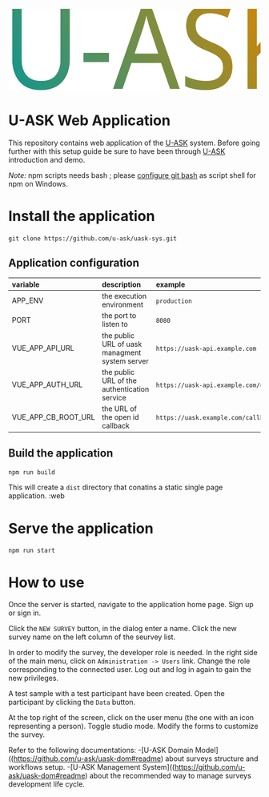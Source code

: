 ![U-ASK](./logo.svg)
# U-ASK Web Application
This repository contains web application of the [U-ASK](https://github.com/u-ask/uask#readme) system. Before going further with this setup guide be sure to have been through [U-ASK](https://github.com/u-ask/uask#readme) introduction and demo.

_*Note:*_ npm scripts needs bash ; please [configure git bash](https://stackoverflow.com/questions/23243353/how-to-set-shell-for-npm-run-scripts-in-windows) as script shell for npm on Windows.

# Install the application
```
git clone https://github.com/u-ask/uask-sys.git
```

## Application configuration

| variable            | description                                    | example 
|:------------------  |:-----------------------------------------------|:-------
| APP_ENV             | the execution environment                      | `production`
| PORT                | the port to listen to                          | `8080`
| VUE_APP_API_URL     | the public URL of uask managment system server | `https://uask-api.example.com`
| VUE_APP_AUTH_URL    | the public URL of the authentication service   | `https://uask-api.example.com/oidc`
| VUE_APP_CB_ROOT_URL | the URL of the open id callback                | `https://uask.example.com/callback`

## Build the application
```
npm run build
```
This will create a `dist` directory that conatins a static single page application.
:web

# Serve the application
```
npm run start
```

# How to use
Once the server is started, navigate to the application home page. Sign up or sign in.

Click the `NEW SURVEY` button, in the dialog enter a name. Click the new survey name on the left column of the seurvey list.

In order to modify the survey, the developer role is needed. In the right side of the main menu, click on `Administration -> Users` link. Change the role corresponding to the connected user. Log out and log in again to gain the new privileges.

A test sample with a test participant have been created. Open the participant by clicking the `Data` button.

At the top right of the screen, click on the user menu (the one with an icon representing a person). Toggle studio mode. Modify the forms to customize the survey.

Refer to the following documentations:
 -[U-ASK Domain Model]((https://github.com/u-ask/uask-dom#readme) about surveys structure and workflows setup.
 -[U-ASK Management System]((https://github.com/u-ask/uask-dom#readme) about the recommended way to manage surveys development life cycle.

